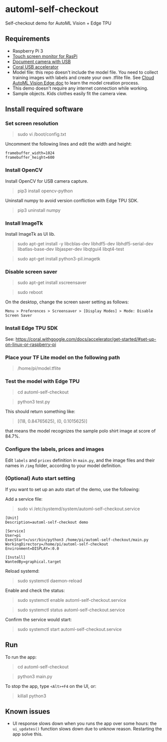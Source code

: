 # automl-self-checkout
Self-checkout demo for AutoML Vision + Edge TPU 

## Requirements
- Raspberry Pi 3
- [Touch screen monitor for RasPi](https://www.amazon.com/UPERFECT-Monitor-Resolution-1024%C3%97600-Raspberry/dp/B07L62H6YR/)
- [Document camera with USB](https://www.amazon.com/Ipevo-Ziggi-HD-High-Definition-Document-Camera/dp/B01530XGMA/)
- [Coral USB accelerator](https://coral.withgoogle.com/products/accelerator)
- Model file: this repo doesn't include the model file. You need to collect training images with labels and create your own .tflite file. See [Cloud AutoML Vision Edge doc](https://cloud.google.com/vision/automl/docs/edge-quickstart) to learn the model creation process.
- This demo doesn't require any internet connection while working.
- Sample objects. Kids clothes easily fit the camera view. 

## Install required software

### Set screen resolution
> sudo vi /boot/config.txt

Uncomment the following lines and edit the width and height:

```
framebuffer_width=1024
framebuffer_height=600
```

### Install OpenCV

Install OpenCV for USB camera capture.

> pip3 install opencv-python 

Uninstall numpy to avoid version confliction with Edge TPU SDK.

> pip3 uninstall numpy

### Install ImageTk

Install ImageTk as UI lib.

> sudo apt-get install -y libcblas-dev libhdf5-dev libhdf5-serial-dev libatlas-base-dev libjasper-dev  libqtgui4  libqt4-test

> sudo apt-get install python3-pil.imagetk

### Disable screen saver

> sudo apt-get install xscreensaver

> sudo reboot

On the desktop, change the screen saver setting as follows:

```
Menu > Preferences > Screensaver > [Display Modes] > Mode: Disable Screen Saver
```

### Install Edge TPU SDK
See: https://coral.withgoogle.com/docs/accelerator/get-started/#set-up-on-linux-or-raspberry-pi

### Place your TF Lite model on the following path

> /home/pi/model.tflite

### Test the model with Edge TPU

> cd automl-self-checkout

> python3 test.py

This should return something like:

> [(18, 0.84765625), (0, 0.1015625)]

that means the model recognizes the sample polo shirt image at score of 84.7%.

### Configure the labels, prices and images

Edit `labels` and `prices` definition in `main.py`, and the image files and their names in `/img` folder, according to your model definition.

### (Optional) Auto start setting

If you want to set up an auto start of the demo, use the following:

Add a service file:

> sudo vi /etc/systemd/system/automl-self-checkout.service

```
[Unit]
Description=automl-self-checkout demo

[Service]
User=pi
ExecStart=/usr/bin/python3 /home/pi/automl-self-checkout/main.py
WorkingDirectory=/home/pi/automl-self-checkout
Environment=DISPLAY=:0.0

[Install]
WantedBy=graphical.target
```

Reload systemd:

> sudo systemctl daemon-reload

Enable and check the status:

> sudo systemctl enable automl-self-checkout.service

> sudo systemctl status automl-self-checkout.service

Confirm the service would start:

> sudo systemctl start automl-self-checkout.service

## Run 

To run the app:

> cd automl-self-checkout

> python3 main.py

To stop the app, type `<Alt>+F4` on the UI, or: 

> killall python3

## Known issues

- UI response slows down when you runs the app over some hours: the `ui_updates()` function slows down due to unknow reason. Restarting the app solve this.

